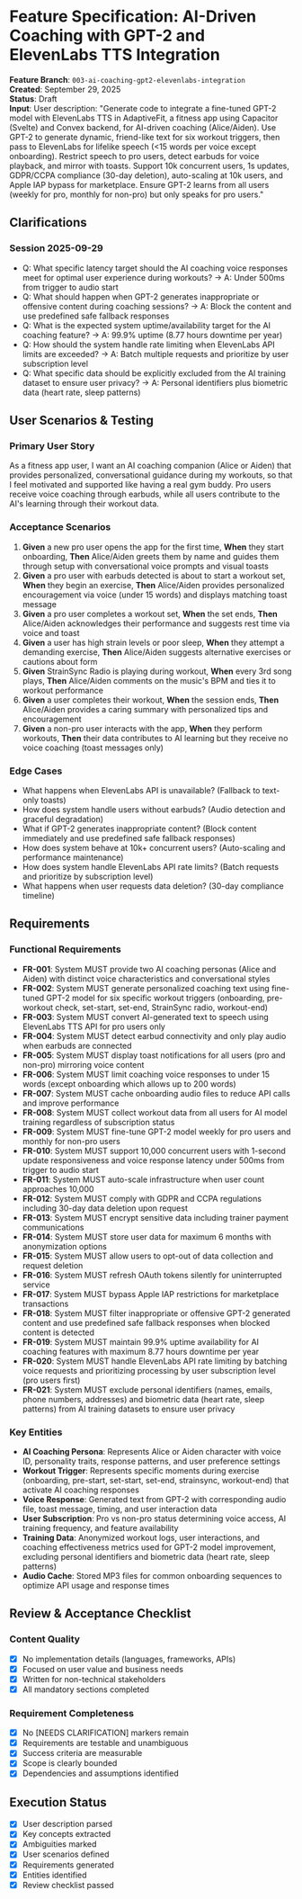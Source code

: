 # Feature Specification: AI-Driven Coaching with GPT-2 and ElevenLabs TTS Integration

**Feature Branch**: `003-ai-coaching-gpt2-elevenlabs-integration`  
**Created**: September 29, 2025  
**Status**: Draft  
**Input**: User description: "Generate code to integrate a fine-tuned GPT-2 model with ElevenLabs TTS in AdaptiveFit, a fitness app using Capacitor (Svelte) and Convex backend, for AI-driven coaching (Alice/Aiden). Use GPT-2 to generate dynamic, friend-like text for six workout triggers, then pass to ElevenLabs for lifelike speech (<15 words per voice except onboarding). Restrict speech to pro users, detect earbuds for voice playback, and mirror with toasts. Support 10k concurrent users, 1s updates, GDPR/CCPA compliance (30-day deletion), auto-scaling at 10k users, and Apple IAP bypass for marketplace. Ensure GPT-2 learns from all users (weekly for pro, monthly for non-pro) but only speaks for pro users."

## Clarifications

### Session 2025-09-29

- Q: What specific latency target should the AI coaching voice responses meet for optimal user experience during workouts? → A: Under 500ms from trigger to audio start
- Q: What should happen when GPT-2 generates inappropriate or offensive content during coaching sessions? → A: Block the content and use predefined safe fallback responses
- Q: What is the expected system uptime/availability target for the AI coaching feature? → A: 99.9% uptime (8.77 hours downtime per year)
- Q: How should the system handle rate limiting when ElevenLabs API limits are exceeded? → A: Batch multiple requests and prioritize by user subscription level
- Q: What specific data should be explicitly excluded from the AI training dataset to ensure user privacy? → A: Personal identifiers plus biometric data (heart rate, sleep patterns)

## User Scenarios & Testing

### Primary User Story

As a fitness app user, I want an AI coaching companion (Alice or Aiden) that provides personalized, conversational guidance during my workouts, so that I feel motivated and supported like having a real gym buddy. Pro users receive voice coaching through earbuds, while all users contribute to the AI's learning through their workout data.

### Acceptance Scenarios

1. **Given** a new pro user opens the app for the first time, **When** they start onboarding, **Then** Alice/Aiden greets them by name and guides them through setup with conversational voice prompts and visual toasts
2. **Given** a pro user with earbuds detected is about to start a workout set, **When** they begin an exercise, **Then** Alice/Aiden provides personalized encouragement via voice (under 15 words) and displays matching toast message
3. **Given** a pro user completes a workout set, **When** the set ends, **Then** Alice/Aiden acknowledges their performance and suggests rest time via voice and toast
4. **Given** a user has high strain levels or poor sleep, **When** they attempt a demanding exercise, **Then** Alice/Aiden suggests alternative exercises or cautions about form
5. **Given** StrainSync Radio is playing during workout, **When** every 3rd song plays, **Then** Alice/Aiden comments on the music's BPM and ties it to workout performance
6. **Given** a user completes their workout, **When** the session ends, **Then** Alice/Aiden provides a caring summary with personalized tips and encouragement
7. **Given** a non-pro user interacts with the app, **When** they perform workouts, **Then** their data contributes to AI learning but they receive no voice coaching (toast messages only)

### Edge Cases

- What happens when ElevenLabs API is unavailable? (Fallback to text-only toasts)
- How does system handle users without earbuds? (Audio detection and graceful degradation)
- What if GPT-2 generates inappropriate content? (Block content immediately and use predefined safe fallback responses)
- How does system behave at 10k+ concurrent users? (Auto-scaling and performance maintenance)
- How does system handle ElevenLabs API rate limits? (Batch requests and prioritize by subscription level)
- What happens when user requests data deletion? (30-day compliance timeline)

## Requirements

### Functional Requirements

- **FR-001**: System MUST provide two AI coaching personas (Alice and Aiden) with distinct voice characteristics and conversational styles
- **FR-002**: System MUST generate personalized coaching text using fine-tuned GPT-2 model for six specific workout triggers (onboarding, pre-workout check, set-start, set-end, StrainSync radio, workout-end)
- **FR-003**: System MUST convert AI-generated text to speech using ElevenLabs TTS API for pro users only
- **FR-004**: System MUST detect earbud connectivity and only play audio when earbuds are connected
- **FR-005**: System MUST display toast notifications for all users (pro and non-pro) mirroring voice content
- **FR-006**: System MUST limit coaching voice responses to under 15 words (except onboarding which allows up to 200 words)
- **FR-007**: System MUST cache onboarding audio files to reduce API calls and improve performance
- **FR-008**: System MUST collect workout data from all users for AI model training regardless of subscription status
- **FR-009**: System MUST fine-tune GPT-2 model weekly for pro users and monthly for non-pro users
- **FR-010**: System MUST support 10,000 concurrent users with 1-second update responsiveness and voice response latency under 500ms from trigger to audio start
- **FR-011**: System MUST auto-scale infrastructure when user count approaches 10,000
- **FR-012**: System MUST comply with GDPR and CCPA regulations including 30-day data deletion upon request
- **FR-013**: System MUST encrypt sensitive data including trainer payment communications
- **FR-014**: System MUST store user data for maximum 6 months with anonymization options
- **FR-015**: System MUST allow users to opt-out of data collection and request deletion
- **FR-016**: System MUST refresh OAuth tokens silently for uninterrupted service
- **FR-017**: System MUST bypass Apple IAP restrictions for marketplace transactions
- **FR-018**: System MUST filter inappropriate or offensive GPT-2 generated content and use predefined safe fallback responses when blocked content is detected
- **FR-019**: System MUST maintain 99.9% uptime availability for AI coaching features with maximum 8.77 hours downtime per year
- **FR-020**: System MUST handle ElevenLabs API rate limiting by batching voice requests and prioritizing processing by user subscription level (pro users first)
- **FR-021**: System MUST exclude personal identifiers (names, emails, phone numbers, addresses) and biometric data (heart rate, sleep patterns) from AI training datasets to ensure user privacy

### Key Entities

- **AI Coaching Persona**: Represents Alice or Aiden character with voice ID, personality traits, response patterns, and user preference settings
- **Workout Trigger**: Represents specific moments during exercise (onboarding, pre-start, set-start, set-end, strainsync, workout-end) that activate AI coaching responses
- **Voice Response**: Generated text from GPT-2 with corresponding audio file, toast message, timing, and user interaction data
- **User Subscription**: Pro vs non-pro status determining voice access, AI training frequency, and feature availability
- **Training Data**: Anonymized workout logs, user interactions, and coaching effectiveness metrics used for GPT-2 model improvement, excluding personal identifiers and biometric data (heart rate, sleep patterns)
- **Audio Cache**: Stored MP3 files for common onboarding sequences to optimize API usage and response times

## Review & Acceptance Checklist

### Content Quality

- [x] No implementation details (languages, frameworks, APIs)
- [x] Focused on user value and business needs
- [x] Written for non-technical stakeholders
- [x] All mandatory sections completed

### Requirement Completeness

- [x] No [NEEDS CLARIFICATION] markers remain
- [x] Requirements are testable and unambiguous
- [x] Success criteria are measurable
- [x] Scope is clearly bounded
- [x] Dependencies and assumptions identified

## Execution Status

- [x] User description parsed
- [x] Key concepts extracted
- [x] Ambiguities marked
- [x] User scenarios defined
- [x] Requirements generated
- [x] Entities identified
- [x] Review checklist passed
